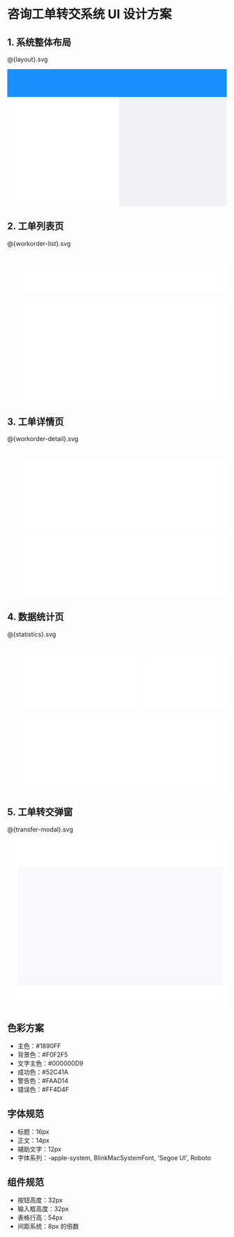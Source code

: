  # 咨询工单转交系统 UI 设计方案

## 1. 系统整体布局

@{layout}.svg
<?xml version="1.0" encoding="UTF-8"?>
<!DOCTYPE svg PUBLIC "-//W3C//DTD SVG 1.1//EN" "http://www.w3.org/Graphics/SVG/1.1/DTD/svg11.dtd">
<svg width="1440" height="900">
  <!-- 顶部导航栏 -->
  <rect x="0" y="0" width="1440" height="64" fill="#1890FF"/>
  <!-- 左侧菜单栏 -->
  <rect x="0" y="64" width="256" height="836" fill="#FFFFFF"/>
  <!-- 主要内容区域 -->
  <rect x="256" y="64" width="1184" height="836" fill="#F0F2F5"/>
</svg>

## 2. 工单列表页

@{workorder-list}.svg
<?xml version="1.0" encoding="UTF-8"?>
<!DOCTYPE svg PUBLIC "-//W3C//DTD SVG 1.1//EN" "http://www.w3.org/Graphics/SVG/1.1/DTD/svg11.dtd">
<svg width="1184" height="800">
  <!-- 搜索过滤区 -->
  <rect x="24" y="24" width="1136" height="64" fill="#FFFFFF"/>
  <!-- 工单列表表格 -->
  <rect x="24" y="104" width="1136" height="672" fill="#FFFFFF"/>
</svg>

## 3. 工单详情页

@{workorder-detail}.svg
<?xml version="1.0" encoding="UTF-8"?>
<!DOCTYPE svg PUBLIC "-//W3C//DTD SVG 1.1//EN" "http://www.w3.org/Graphics/SVG/1.1/DTD/svg11.dtd">
<svg width="1184" height="800">
  <!-- 工单基本信息 -->
  <rect x="24" y="24" width="1136" height="160" fill="#FFFFFF"/>
  <!-- 处理记录 -->
  <rect x="24" y="200" width="752" height="576" fill="#FFFFFF"/>
  <!-- 操作区域 -->
  <rect x="792" y="200" width="368" height="576" fill="#FFFFFF"/>
</svg>

## 4. 数据统计页

@{statistics}.svg
<?xml version="1.0" encoding="UTF-8"?>
<!DOCTYPE svg PUBLIC "-//W3C//DTD SVG 1.1//EN" "http://www.w3.org/Graphics/SVG/1.1/DTD/svg11.dtd">
<svg width="1184" height="800">
  <!-- 统计卡片 -->
  <rect x="24" y="24" width="272" height="120" fill="#FFFFFF"/>
  <rect x="312" y="24" width="272" height="120" fill="#FFFFFF"/>
  <rect x="600" y="24" width="272" height="120" fill="#FFFFFF"/>
  <rect x="888" y="24" width="272" height="120" fill="#FFFFFF"/>
  <!-- 图表区域 -->
  <rect x="24" y="160" width="1136" height="616" fill="#FFFFFF"/>
</svg>

## 5. 工单转交弹窗

@{transfer-modal}.svg
<?xml version="1.0" encoding="UTF-8"?>
<!DOCTYPE svg PUBLIC "-//W3C//DTD SVG 1.1//EN" "http://www.w3.org/Graphics/SVG/1.1/DTD/svg11.dtd">
<svg width="520" height="400">
  <!-- 弹窗容器 -->
  <rect x="0" y="0" width="520" height="400" fill="#FFFFFF"/>
  <!-- 表单区域 -->
  <rect x="24" y="64" width="472" height="272" fill="#F7F9FC"/>
</svg>

## 色彩方案

- 主色：#1890FF
- 背景色：#F0F2F5
- 文字主色：#000000D9
- 成功色：#52C41A
- 警告色：#FAAD14
- 错误色：#FF4D4F

## 字体规范

- 标题：16px
- 正文：14px
- 辅助文字：12px
- 字体系列：-apple-system, BlinkMacSystemFont, 'Segoe UI', Roboto

## 组件规范

- 按钮高度：32px
- 输入框高度：32px
- 表格行高：54px
- 间距系统：8px 的倍数